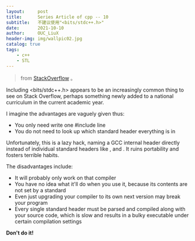 ```yaml
---
layout:     post
title:      Series Article of cpp -- 10
subtitle:   不建议使用"<bits/stdc++.h>"        
date:       2021-10-10
author:     OUC_LiuX
header-img: img/wallpic02.jpg
catalog: true
tags:     
    - c++     
    - STL      
---     
```

> from [StackOverflow](https://stackoverflow.com/questions/31816095/why-should-i-not-include-bits-stdc-h) 。          
         
Including <bits/stdc++.h> appears to be an increasingly common thing to see on Stack Overflow, perhaps something newly added to a national curriculum in the current academic year.           

I imagine the advantages are vaguely given thus:           

* You only need write one #include line          
* You do not need to look up which standard header everything is in           

Unfortunately, this is a lazy hack, naming a GCC internal header directly instead of individual standard headers like <string>, <iostream> and <vector>. It ruins portability and fosters terrible habits.           

The disadvantages include:          
* It will probably only work on that compiler            
* You have no idea what it'll do when you use it, because its contents are not set by a standard            
* Even just upgrading your compiler to its own next version may break your program           
* Every single standard header must be parsed and compiled along with your source code, which is slow and results in a bulky executable under certain compilation settings

**Don't do it!**            
